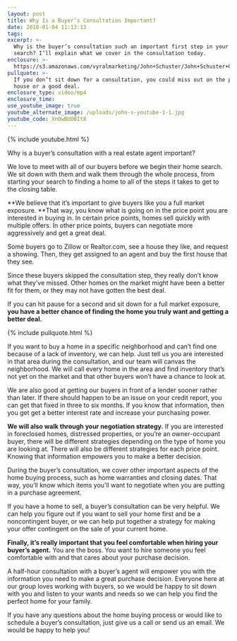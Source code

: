 ```yaml
---
layout: post
title: Why Is a Buyer’s Consultation Important?
date: 2018-01-04 11:13:13
tags:
excerpt: >-
  Why is the buyer’s consultation such an important first step in your home
  search? I’ll explain what we cover in the consultation today.
enclosure: >-
  https://s3.amazonaws.com/vyralmarketing/John+Schuster/John+Schuster+Group-+Why+Is+a+Buyer%2527s+Consultation+Important%253F.mp4
pullquote: >-
  If you don’t sit down for a consultation, you could miss out on the perfect
  house or a good deal.
enclosure_type: video/mp4
enclosure_time:
use_youtube_image: true
youtube_alternate_image: /uploads/john-s-youtube-1-1.jpg
youtube_code: XnOwBUOBIt8
---
```



{% include youtube.html %}

Why is a buyer’s consultation with a real estate agent important?

We love to meet with all of our buyers before we begin their home search. We sit down with them and walk them through the whole process, from starting your search to finding a home to all of the steps it takes to get to the closing table.

**We believe that it’s important to give buyers like you a full market exposure.&nbsp;**That way, you know what is going on in the price point you are interested in buying in. In certain price points, homes sell quickly with multiple offers. In other price points, buyers can negotiate more aggressively and get a great deal.

Some buyers go to Zillow or Realtor.com, see a house they like, and request a showing. Then, they get assigned to an agent and buy the first house that they see.

Since these buyers skipped the consultation step, they really don’t know what they’ve missed. Other homes on the market might have been a better fit for them, or they may not have gotten the best deal.

If you can hit pause for a second and sit down for a full market exposure, **you have a better chance of finding the home you truly want and getting a better deal.**

{% include pullquote.html %}

If you want to buy a home in a specific neighborhood and can’t find one because of a lack of inventory, we can help. Just tell us you are interested in that area during the consultation, and our team will canvas the neighborhood. We will call every home in the area and find inventory that’s not yet on the market and that other buyers won’t have a chance to look at.

We are also good at getting our buyers in front of a lender sooner rather than later. If there should happen to be an issue on your credit report, you can get that fixed in three to six months. If you know that information, then you get get a better interest rate and increase your purchasing power.

**We will also walk through your negotiation strategy.** If you are interested in foreclosed homes, distressed properties, or you’re an owner-occupant buyer, there will be different strategies depending on the type of home you are looking at. There will also be different strategies for each price point. Knowing that information empowers you to make a better decision.

During the buyer’s consultation, we cover other important aspects of the home buying process, such as home warranties and closing dates. That way, you’ll know which items you’ll want to negotiate when you are putting in a purchase agreement.

If you have a home to sell, a buyer’s consultation can be very helpful. We can help you figure out if you want to sell your home first and be a noncontingent buyer, or we can help put together a strategy for making your offer contingent on the sale of your current home.

**Finally, it’s really important that you feel comfortable when hiring your buyer’s agent.** You are the boss. You want to hire someone you feel comfortable with and that cares about your purchase decision.

A half-hour consultation with a buyer’s agent will empower you with the information you need to make a great purchase decision. Everyone here at our group loves working with buyers, so we would be happy to sit down with you and listen to your wants and needs so we can help you find the perfect home for your family.

If you have any questions about the home buying process or would like to schedule a buyer’s consultation, just give us a call or send us an email. We would be happy to help you!

&nbsp;